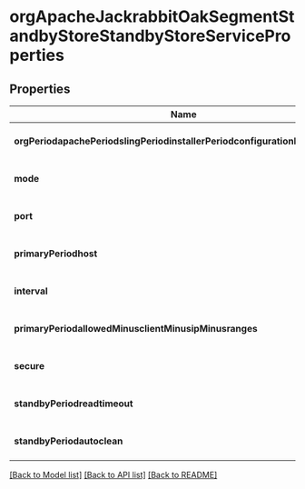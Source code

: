 # orgApacheJackrabbitOakSegmentStandbyStoreStandbyStoreServiceProperties

## Properties
Name | Type | Description | Notes
------------ | ------------- | ------------- | -------------
**orgPeriodapachePeriodslingPeriodinstallerPeriodconfigurationPeriodpersist** | [**ConfigNodePropertyBoolean**](ConfigNodePropertyBoolean.md) |  | [optional] [default to null]
**mode** | [**ConfigNodePropertyDropDown**](ConfigNodePropertyDropDown.md) |  | [optional] [default to null]
**port** | [**ConfigNodePropertyInteger**](ConfigNodePropertyInteger.md) |  | [optional] [default to null]
**primaryPeriodhost** | [**ConfigNodePropertyString**](ConfigNodePropertyString.md) |  | [optional] [default to null]
**interval** | [**ConfigNodePropertyInteger**](ConfigNodePropertyInteger.md) |  | [optional] [default to null]
**primaryPeriodallowedMinusclientMinusipMinusranges** | [**ConfigNodePropertyArray**](ConfigNodePropertyArray.md) |  | [optional] [default to null]
**secure** | [**ConfigNodePropertyBoolean**](ConfigNodePropertyBoolean.md) |  | [optional] [default to null]
**standbyPeriodreadtimeout** | [**ConfigNodePropertyInteger**](ConfigNodePropertyInteger.md) |  | [optional] [default to null]
**standbyPeriodautoclean** | [**ConfigNodePropertyBoolean**](ConfigNodePropertyBoolean.md) |  | [optional] [default to null]

[[Back to Model list]](../README.md#documentation-for-models) [[Back to API list]](../README.md#documentation-for-api-endpoints) [[Back to README]](../README.md)


